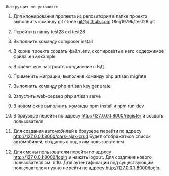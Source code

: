     Инструкция по установке

1. Для клонирования пропекта из репозитория в папке проекта выполнить команду
git clone git@github.com:Oleg1979k/test28.git

2. Перейти в папку test28 cd test28

3. Выполнить команду composer install

4. В корне проекта создать файл .env, скопировать в него содержимое файла .env.example

5. В файле .env настроить соединение с БД 

6. Применить миграции, выполнив команду php artisan migrate

7. Выполнить команду php artisan key:generate

8. Запустить web-сервер php artisan serve

9. В новом окне выполнить команды npm install и npm run dev

10. В браузере перейти по адресу http://127.0.0.1:8000/register и создать пользователя

11. Для создания автомобилей в браузере перейти по адресу http://127.0.0.1:8000/cars-ajax-crud
    Будет отображаться список автомобилей, созданных под этим пользователем

12. Для смены пользователя перейти по адресу http://127.0.0.1:8000/login и нажать logout. 
Для создпния нового пользователя см. п.10. Для аутентификации под существующим пользователем 
нужно перейти по адресу http://127.0.0.1:8000/login. 
